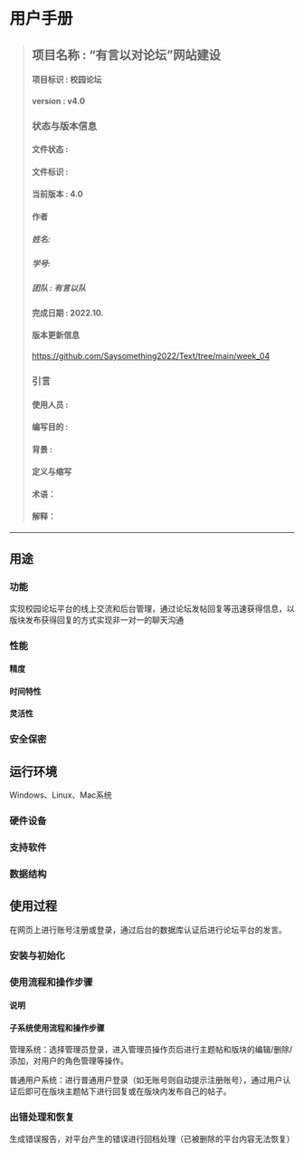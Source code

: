 # 用户手册
> ## 项目名称 : “有言以对论坛”网站建设
> #### 项目标识 : 校园论坛
> #### version : v4.0
> ### 状态与版本信息
> #### 文件状态 : 
> #### 文件标识 : 
> #### 当前版本 : 4.0 
> #### 作者
> ##### 姓名: 
> ##### 学号: 
> ##### 团队 : 有言以队
> #### 完成日期 : 2022.10.
> #### 版本更新信息
> https://github.com/Saysomething2022/Text/tree/main/week_04
> ### 引言
> #### 使用人员 : 
> #### 编写目的 : 
> #### 背景 : 
> #### 定义与缩写
> #### 术语：
> #### 解释：
***
## 用途
### 功能
实现校园论坛平台的线上交流和后台管理，通过论坛发帖回复等迅速获得信息，以版块发布获得回复的方式实现非一对一的聊天沟通
### 性能
#### 精度
#### 时间特性
#### 灵活性
### 安全保密
## 运行环境
Windows、Linux、Mac系统
### 硬件设备

### 支持软件
### 数据结构
## 使用过程
在网页上进行账号注册或登录，通过后台的数据库认证后进行论坛平台的发言。
### 安装与初始化
### 使用流程和操作步骤
#### 说明
#### 子系统使用流程和操作步骤

管理系统：选择管理员登录，进入管理员操作页后进行主题帖和版块的编辑/删除/添加，对用户的角色管理等操作。

普通用户系统：进行普通用户登录（如无账号则自动提示注册账号），通过用户认证后即可在版块主题帖下进行回复或在版块内发布自己的帖子。
### 出错处理和恢复

生成错误报告，对平台产生的错误进行回档处理（已被删除的平台内容无法恢复）
